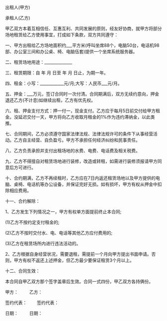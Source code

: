 
 


出租人(甲方)


承租人(乙方)


甲乙双方本着互相信任、互惠互利、共同发展的原则，经友好协商，就甲方将部分场地租赁给乙方使用事宜，打成如下条款，双方共同遵守：


一、甲方出租给乙方场地面积约___平方米(呼叫坐席88个，电脑50台，电话机98部、办公室三间和办公桌、椅、电脑伍套)提供一个坐席系统服务器。


二、租赁场地用途：______________


三、租赁期限：自 年 月 日至 年 月 日止，为期一年。


四、租金：小写：____________元/月;大写：人民币___元/月。


五、押金：___万元，签订合同时一次付清。合同期满后，双方无续约意向，押金退还乙方(不计息)如继续出租，乙方有优先权。


六、租、押金支付方式：押一付一，现金支付。乙方应于每月5日前交付给甲方租金。没延迟交付一天，甲方将向乙方收取月租金的1%作为违约滞纳金，以此类推。


七、合同期间，乙方必须遵守国家法律法规、法律法规许可的条件下从事经营活动。乙方自主经营、自负盈亏。甲方不承担任何经济纠纷和民事责任。


八、乙方负责承担并支付出租场地的水费、电费、电话费及相关税费。


九、乙方不得擅自对租赁场地进行装修，改造或转租，如需进行装修须报请甲方同意后方可进行。


十、合约期满，乙方不再续租时，乙方应在7日内返还租赁场地以及甲方提供的电脑、桌椅、电话机等办公设备，并保证完好无损。如有损坏，甲方有权从押金中扣除相应费用。


十一、合约解除：


1、乙方发生下列情况之一，甲方有权单方面提前终止本合同;


(1)乙方不按约定支付租金的;


(2)乙方不按时交付水、电、电话等其他乙方应付费用的;


(3)乙方在租赁场所内进行违法活动的。


2、乙方根据自身经营状况，需要退租，需提前一个月向甲方提出书面申请。否则，甲方有权不返还上述押金，但乙方最少要保证租赁3个月以上。


十二、合同生效：


本合同自甲乙双方那个签字盖章后生效。合同一式四份，甲乙双方各持俩份。


甲方： 　　       乙方：


签约代表： 　　签约代表：


日期： 　　       日期：
 


 

 
 
 
 
 
  


  
 

  


  


  
 
 
 
 

